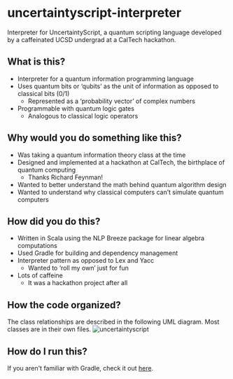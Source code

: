 # uncertaintyscript-interpreter
Interpreter for UncertaintyScript, a quantum scripting language developed by a caffeinated UCSD undergrad at a CalTech hackathon. 

## What is this? 
* Interpreter for a quantum information programming language
* Uses quantum bits or ‘qubits’ as the unit of information as opposed to classical bits (0/1)
  * Represented as a ‘probability vector’ of complex numbers
* Programmable with quantum logic gates
  * Analogous to classical logic operators

## Why would you do something like this?
* Was taking a quantum information theory class at the time
* Designed and implemented at a hackathon at CalTech, the birthplace of quantum computing
  * Thanks Richard Feynman!
* Wanted to better understand the math behind quantum algorithm design
* Wanted to understand why classical computers can’t simulate quantum computers

## How did you do this? 
* Written in Scala using the NLP Breeze package for linear algebra computations
* Used Gradle for building and dependency management
* Interpreter pattern as opposed to Lex and Yacc
  * Wanted to ‘roll my own’ just for fun
* Lots of caffeine 
  * It was a hackathon project after all

## How the code organized?
The class relationships are described in the following UML diagram. Most classes are in their own files. 
![uncertaintyscript](https://github.com/nick11roberts/uncertaintyscript-interpreter/blob/master/uncertaintyscript%20(1).png)

## How do I run this?
If you aren't familiar with Gradle, check it out [here](https://gradle.org/). 
